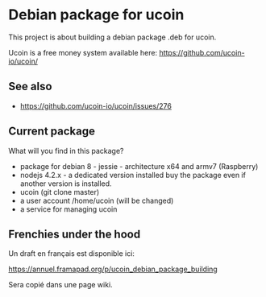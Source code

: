# Debian package for ucoin

This project is about building a debian package .deb for ucoin.

Ucoin is a free money system available here: https://github.com/ucoin-io/ucoin/

## See also

* https://github.com/ucoin-io/ucoin/issues/276

## Current package

What will you find in this package?

* package for debian 8 - jessie - architecture x64 and armv7 (Raspberry)
* nodejs 4.2.x - a dedicated version installed buy the package even if another version is installed.
* ucoin (git clone master)
* a user account /home/ucoin (will be changed)
* a service for managing ucoin

## Frenchies under the hood

Un draft en français est disponible ici:

https://annuel.framapad.org/p/ucoin_debian_package_building

Sera copié dans une page wiki.


